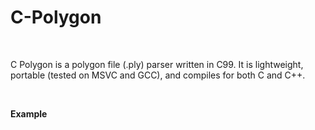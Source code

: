 # C-Polygon
<BR>

C Polygon is a polygon file (.ply) parser written in C99. It is lightweight, portable (tested on MSVC and GCC), and compiles for both C and C++.

<BR>

**Example**
```

```
